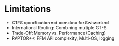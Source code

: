 # Limitations

- GTFS specification not complete for Switzerland
- International Routing: Combining multiple GTFS
- Trade-Off: Memory vs. Performance (Caching)
- RAPTOR++: FFM API complexity, Multi-OS, logging
